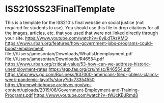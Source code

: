 # ISS210SS23FinalTemplate
This is a template for the ISS210's final webstie on social justice (not required for students to use). You should use this file to drop citations for all the images, articles, etc. that you used that were not linked directly through your site. 
https://www.youtube.com/watch?v=6yiLdTAzKMQ
https://www.urban.org/features/how-government-jobs-programs-could-boost-employment
file:///Users/jamesontan/Downloads/WhatIsUnemployment.pdf
file:///Users/jamesontan/Downloads/R46554.pdf
https://www.urban.org/critical-value/53-how-can-we-address-historic-unemployment-rates
https://sgp.fas.org/crs/misc/R46554.pdf
https://abcnews.go.com/Business/837000-americans-filed-jobless-claims-week-pandemic-layoffs/story?id=73354550
https://trumpwhitehouse.archives.gov/wp-content/uploads/2019/06/Government-Employment-and-Training-Programs.pdf
https://www.youtube.com/watch?v=tWJcKBJRmd8
